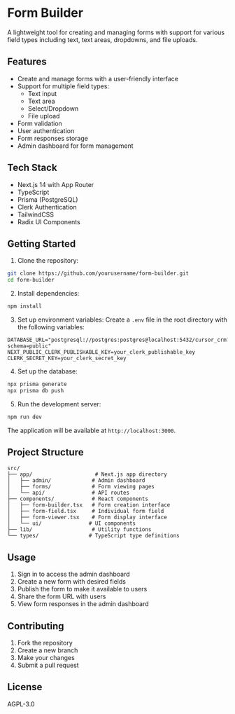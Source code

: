 # Form Builder

A lightweight tool for creating and managing forms with support for various field types including text, text areas, dropdowns, and file uploads.

## Features

- Create and manage forms with a user-friendly interface
- Support for multiple field types:
  - Text input
  - Text area
  - Select/Dropdown
  - File upload
- Form validation
- User authentication
- Form responses storage
- Admin dashboard for form management

## Tech Stack

- Next.js 14 with App Router
- TypeScript
- Prisma (PostgreSQL)
- Clerk Authentication
- TailwindCSS
- Radix UI Components

## Getting Started

1. Clone the repository:
```bash
git clone https://github.com/yourusername/form-builder.git
cd form-builder
```

2. Install dependencies:
```bash
npm install
```

3. Set up environment variables:
Create a `.env` file in the root directory with the following variables:
```
DATABASE_URL="postgresql://postgres:postgres@localhost:5432/cursor_crm?schema=public"
NEXT_PUBLIC_CLERK_PUBLISHABLE_KEY=your_clerk_publishable_key
CLERK_SECRET_KEY=your_clerk_secret_key
```

4. Set up the database:
```bash
npx prisma generate
npx prisma db push
```

5. Run the development server:
```bash
npm run dev
```

The application will be available at `http://localhost:3000`.

## Project Structure

```
src/
├── app/                    # Next.js app directory
│   ├── admin/             # Admin dashboard
│   ├── forms/             # Form viewing pages
│   └── api/               # API routes
├── components/            # React components
│   ├── form-builder.tsx   # Form creation interface
│   ├── form-field.tsx     # Individual form field
│   ├── form-viewer.tsx    # Form display interface
│   └── ui/               # UI components
├── lib/                   # Utility functions
└── types/                # TypeScript type definitions
```

## Usage

1. Sign in to access the admin dashboard
2. Create a new form with desired fields
3. Publish the form to make it available to users
4. Share the form URL with users
5. View form responses in the admin dashboard

## Contributing

1. Fork the repository
2. Create a new branch
3. Make your changes
4. Submit a pull request

## License

AGPL-3.0
